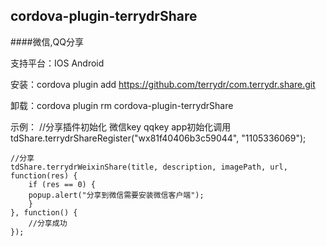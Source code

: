 cordova-plugin-terrydrShare
--------------------------------------------------
####微信,QQ分享

支持平台：IOS Android

安装：cordova plugin add https://github.com/terrydr/com.terrydr.share.git

卸载：cordova plugin rm cordova-plugin-terrydrShare

示例：
    //分享插件初始化 微信key  qqkey app初始化调用
    tdShare.terrydrShareRegister("wx81f40406b3c59044", "1105336069"); 

    //分享
    tdShare.terrydrWeixinShare(title, description, imagePath, url, function(res) {
        if (res == 0) {
        popup.alert("分享到微信需要安装微信客户端");
        }
    }, function() {
        //分享成功
    });
